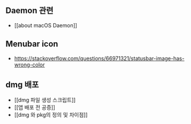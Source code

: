 
## Daemon 관련
- [[about macOS Daemon]]

## Menubar icon
- https://stackoverflow.com/questions/66971321/statusbar-image-has-wrong-color

## dmg 배포
- [[dmg 파일 생성 스크립트]]
- [[앱 배포 전 공증]]
- [[dmg 와 pkg의 정의 및 차이점]]

